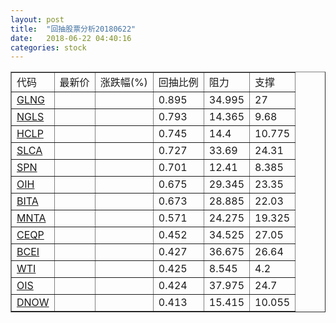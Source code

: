 ```yaml
---
layout: post
title:  "回抽股票分析20180622"
date:   2018-06-22 04:40:16
categories: stock
---
```

<script type="text/javascript">
var stockList = []
stockList.push('gb_glng');
stockList.push('gb_ngls');
stockList.push('gb_hclp');
stockList.push('gb_slca');
stockList.push('gb_spn');
stockList.push('gb_oih');
stockList.push('gb_bita');
stockList.push('gb_mnta');
stockList.push('gb_ceqp');
stockList.push('gb_bcei');
stockList.push('gb_wti');
stockList.push('gb_ois');
stockList.push('gb_dnow');
</script>
<table border="1">
 <tr>
 <td>代码</td>
 <td>最新价</td>
 <td>涨跌幅(%)</td>
 <td>回抽比例</td>
 <td>阻力</td>
 <td>支撑</td>
</tr>
  <tr id="glng">
  <td><a href="http://stock.finance.sina.com.cn/usstock/quotes/GLNG.html" target="_blank">GLNG</a></td><td></td><td></td><td>0.895</td><td>34.995</td><td>27</td></tr>
  <tr id="ngls">
  <td><a href="http://stock.finance.sina.com.cn/usstock/quotes/NGLS.html" target="_blank">NGLS</a></td><td></td><td></td><td>0.793</td><td>14.365</td><td>9.68</td></tr>
  <tr id="hclp">
  <td><a href="http://stock.finance.sina.com.cn/usstock/quotes/HCLP.html" target="_blank">HCLP</a></td><td></td><td></td><td>0.745</td><td>14.4</td><td>10.775</td></tr>
  <tr id="slca">
  <td><a href="http://stock.finance.sina.com.cn/usstock/quotes/SLCA.html" target="_blank">SLCA</a></td><td></td><td></td><td>0.727</td><td>33.69</td><td>24.31</td></tr>
  <tr id="spn">
  <td><a href="http://stock.finance.sina.com.cn/usstock/quotes/SPN.html" target="_blank">SPN</a></td><td></td><td></td><td>0.701</td><td>12.41</td><td>8.385</td></tr>
  <tr id="oih">
  <td><a href="http://stock.finance.sina.com.cn/usstock/quotes/OIH.html" target="_blank">OIH</a></td><td></td><td></td><td>0.675</td><td>29.345</td><td>23.35</td></tr>
  <tr id="bita">
  <td><a href="http://stock.finance.sina.com.cn/usstock/quotes/BITA.html" target="_blank">BITA</a></td><td></td><td></td><td>0.673</td><td>28.885</td><td>22.03</td></tr>
  <tr id="mnta">
  <td><a href="http://stock.finance.sina.com.cn/usstock/quotes/MNTA.html" target="_blank">MNTA</a></td><td></td><td></td><td>0.571</td><td>24.275</td><td>19.325</td></tr>
  <tr id="ceqp">
  <td><a href="http://stock.finance.sina.com.cn/usstock/quotes/CEQP.html" target="_blank">CEQP</a></td><td></td><td></td><td>0.452</td><td>34.525</td><td>27.05</td></tr>
  <tr id="bcei">
  <td><a href="http://stock.finance.sina.com.cn/usstock/quotes/BCEI.html" target="_blank">BCEI</a></td><td></td><td></td><td>0.427</td><td>36.675</td><td>26.64</td></tr>
  <tr id="wti">
  <td><a href="http://stock.finance.sina.com.cn/usstock/quotes/WTI.html" target="_blank">WTI</a></td><td></td><td></td><td>0.425</td><td>8.545</td><td>4.2</td></tr>
  <tr id="ois">
  <td><a href="http://stock.finance.sina.com.cn/usstock/quotes/OIS.html" target="_blank">OIS</a></td><td></td><td></td><td>0.424</td><td>37.975</td><td>24.7</td></tr>
  <tr id="dnow">
  <td><a href="http://stock.finance.sina.com.cn/usstock/quotes/DNOW.html" target="_blank">DNOW</a></td><td></td><td></td><td>0.413</td><td>15.415</td><td>10.055</td></tr>
</table>
